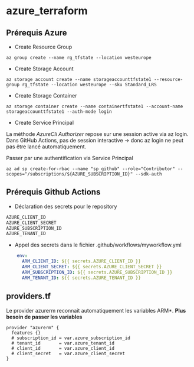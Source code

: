 # azure_terraform

## Prérequis Azure

- Create Resource Group

```shell
az group create --name rg_tfstate --location westeurope
```

- Create Storage Account

```shell
az storage account create --name storageaccounttfstate1 --resource-group rg_tfstate --location westeurope --sku Standard_LRS
```

- Create Storage Container

```shell
az storage container create --name containertfstate1 --account-name storageaccounttfstate1 --auth-mode login
```

- Create Service Principal

La méthode _AzureCli Authorizer_ repose sur une session active via az login. Dans GitHub Actions, pas de session interactive → donc az login ne peut pas être lancé automatiquement.

Passer par une authentification via Service Principal

```shell
az ad sp create-for-rbac --name "sp_github" --role="Contributor" --scopes="/subscriptions/${AZURE_SUBSCRIPTION_ID}" --sdk-auth
```

## Prérequis Github Actions

- Déclaration des secrets pour le repository

```txt
AZURE_CLIENT_ID
AZURE_CLIENT_SECRET
AZURE_SUBSCRIPTION_ID
AZURE_TENANT_ID
```

- Appel des secrets dans le fichier .github/workflows/myworkflow.yml

```yml
    env:
      ARM_CLIENT_ID: ${{ secrets.AZURE_CLIENT_ID }}
      ARM_CLIENT_SECRET: ${{ secrets.AZURE_CLIENT_SECRET }}
      ARM_SUBSCRIPTION_ID: ${{ secrets.AZURE_SUBSCRIPTION_ID }}
      ARM_TENANT_ID: ${{ secrets.AZURE_TENANT_ID }}
```

## providers.tf

Le provider azurerm reconnait automatiquement les variables ARM*. **Plus besoin de passer les variables**

```t
provider "azurerm" {
  features {}
  # subscription_id = var.azure_subscription_id
  # tenant_id       = var.azure_tenant_id
  # client_id       = var.azure_client_id
  # client_secret   = var.azure_client_secret
}
```

